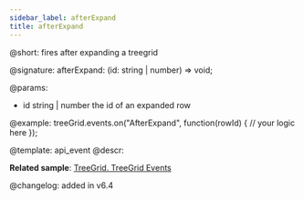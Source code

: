 ```yaml
---
sidebar_label: afterExpand
title: afterExpand
---          
```


@short: fires after expanding a treegrid

@signature: afterExpand: (id: string | number) => void;
	
@params:
- id			string | number		the id of an expanded row

@example:
treeGrid.events.on("AfterExpand", function(rowId) {
    // your logic here
});

@template:	api_event
@descr:

**Related sample**: [TreeGrid. TreeGrid Events	](https://snippet.dhtmlx.com/sgwnxshe)

@changelog: added in v6.4
